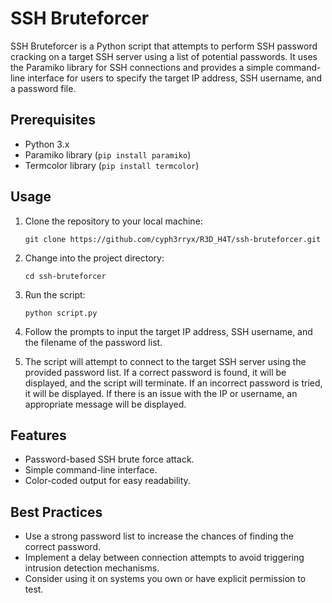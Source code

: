 # SSH Bruteforcer

SSH Bruteforcer is a Python script that attempts to perform SSH password cracking on a target SSH server using a list of potential passwords. It uses the Paramiko library for SSH connections and provides a simple command-line interface for users to specify the target IP address, SSH username, and a password file.

## Prerequisites

- Python 3.x
- Paramiko library (`pip install paramiko`)
- Termcolor library (`pip install termcolor`)

## Usage

1. Clone the repository to your local machine:

   ```
   git clone https://github.com/cyph3rryx/R3D_H4T/ssh-bruteforcer.git
   ```

2. Change into the project directory:

   ```
   cd ssh-bruteforcer
   ```

3. Run the script:

   ```
   python script.py
   ```

4. Follow the prompts to input the target IP address, SSH username, and the filename of the password list.

5. The script will attempt to connect to the target SSH server using the provided password list. If a correct password is found, it will be displayed, and the script will terminate. If an incorrect password is tried, it will be displayed. If there is an issue with the IP or username, an appropriate message will be displayed.

## Features

- Password-based SSH brute force attack.
- Simple command-line interface.
- Color-coded output for easy readability.

## Best Practices

- Use a strong password list to increase the chances of finding the correct password.
- Implement a delay between connection attempts to avoid triggering intrusion detection mechanisms.
- Consider using it on systems you own or have explicit permission to test.
